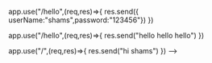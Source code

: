 <!-- serer / routing -->

app.use("/hello",(req,res)=>{
res.send({ userName:"shams",password:"123456"})
})

app.use("/hello",(req,res)=>{
res.send("hello hello hello")
})

app.use("/",(req,res)=>{
res.send("hi shams")
}) -->
